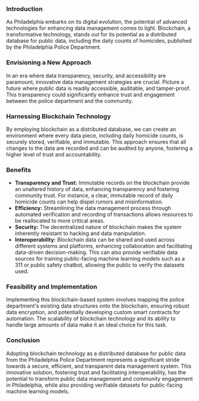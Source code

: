 ### Introduction

As Philadelphia embarks on its digital evolution, the potential of advanced technologies for enhancing data management comes to light. Blockchain, a transformative technology, stands out for its potential as a distributed database for public data, including the daily counts of homicides, published by the Philadelphia Police Department.

### Envisioning a New Approach

In an era where data transparency, security, and accessibility are paramount, innovative data management strategies are crucial. Picture a future where public data is readily accessible, auditable, and tamper-proof. This transparency could significantly enhance trust and engagement between the police department and the community.

### Harnessing Blockchain Technology

By employing blockchain as a distributed database, we can create an environment where every data piece, including daily homicide counts, is securely stored, verifiable, and immutable. This approach ensures that all changes to the data are recorded and can be audited by anyone, fostering a higher level of trust and accountability.

### Benefits

-   **Transparency and Trust:** Immutable records on the blockchain provide an unaltered history of data, enhancing transparency and fostering community trust. For instance, a clear, immutable record of daily homicide counts can help dispel rumors and misinformation.
-   **Efficiency:** Streamlining the data management process through automated verification and recording of transactions allows resources to be reallocated to more critical areas.
-   **Security:** The decentralized nature of blockchain makes the system inherently resistant to hacking and data manipulation.
-   **Interoperability:** Blockchain data can be shared and used across different systems and platforms, enhancing collaboration and facilitating data-driven decision-making. This can also provide verifiable data sources for training public-facing machine learning models such as a 311 or public safety chatbot, allowing the public to verify the datasets used.

### Feasibility and Implementation

Implementing this blockchain-based system involves mapping the police department's existing data structures onto the blockchain, ensuring robust data encryption, and potentially developing custom smart contracts for automation. The scalability of blockchain technology and its ability to handle large amounts of data make it an ideal choice for this task.

### Conclusion

Adopting blockchain technology as a distributed database for public data from the Philadelphia Police Department represents a significant stride towards a secure, efficient, and transparent data management system. This innovative solution, fostering trust and facilitating interoperability, has the potential to transform public data management and community engagement in Philadelphia, while also providing verifiable datasets for public-facing machine learning models.
